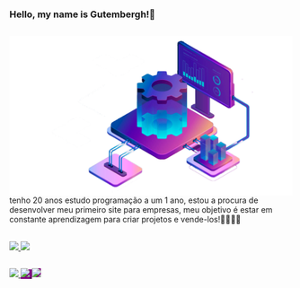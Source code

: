 ### Hello, my name is Gutembergh!👋 

##

<div align="left" width="50px">


   
   <a target="_blank" href="https://github.com/GutemberghVieira">
  <img src="https://github.com/GutemberghVieira/PortfolioDaWeb/blob/27e3d2e525137d5e3432f8fe7a1f13c1e23e7b9e/What-You-Should-Know-About-Optimizing-Your-Website-for-Performance.png" align="right"   width="700px" style="max-width:100%; background:blue;">
   </a>
   
<p >tenho 20 anos estudo programação a um 1 ano,
estou a procura de desenvolver meu primeiro site 
para empresas,  meu objetivo é estar em constante
aprendizagem para criar projetos e vende-los!👨‍💼👨‍💼
</p>
</div>
  <br>



  <div align="left">
    <a href="https://github.com/GutemberghVieira">
  <img height="180em" src="https://github-readme-stats.vercel.app/api?username=GutemberghVieira&show_icons=true&theme=radical&include_all_commits=true&count_private=true">
    
 <a href="https://github.com/GutemberghVieira">
   <img height="180em" src="https://github-readme-stats.vercel.app/api/top-langs/?username=GutemberghVieira&show_icons=true&theme=radical&include_all_commits=true&count_private=truelangs_count=8">
    </div>
  
   
  
 

##
  
  <div>
    <a href="https://www.linkedin.com/in/gutembergh-vieira-987b82222/" target="_blank"> <img src="https://camo.githubusercontent.com/8e2fd59119394d8b62427a61db0bacdbbd3b396070c263a314c6e445ebe8261c/68747470733a2f2f696d672e736869656c64732e696f2f62616467652f2d4c696e6b6564696e2d3636313046323f7374796c653d666f722d7468652d6261646765266c6f676f3d4c696e6b6564696e266c6f676f436f6c6f723d464646464646266c696e6b3d68747470733a2f2f7777772e6c696e6b6564696e2e636f6d2f696e2f69757269636f6465" data-canonical-src="https://img.shields.io/badge/LinkedIn-0077B5?style=for-the-badge&logo=linkedin&logoColor=white" target="_blank"> </a>
 <a href="https://www.instagram.com/gut_embergh04/"  style="background:purple;"  target="_blank">  <img src="https://camo.githubusercontent.com/b7dbe39a3ba67f888b6c1bdb91b56a9324935011ff6ffcb03e92dd1c6fbd3d83/68747470733a2f2f696d672e736869656c64732e696f2f62616467652f2d496e7374616772616d2d3636313046323f7374796c653d666f722d7468652d6261646765266c6f676f3d496e7374616772616d266c6f676f436f6c6f723d464646464646266c696e6b3d68747470733a2f2f7777772e696e7374616772616d2e636f6d2f69757269636f6465" data-canonical-src="https://img.shields.io/badge/Instagram-E4405F?style=for-the-badge&logo=instagram&logoColor=white" target="_blank">  </a>  
       <a href="https://mail.google.com/mail/u/0/#inbox" target="_blank"> <img src="https://img.shields.io/badge/Gmail-D14836?style=for-the-badge&logo=gmail&logoColor=white" style="background:purple" target="_blank"> </a>
       </div>

                  
  
